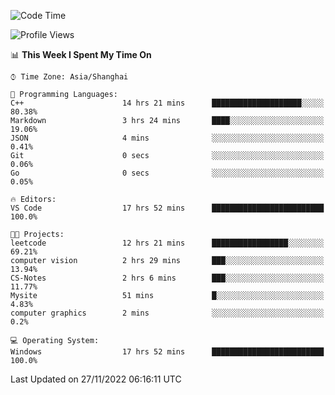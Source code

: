 <!--START_SECTION:waka-->
![Code Time](http://img.shields.io/badge/Code%20Time-386%20hrs%2019%20mins-blue)

![Profile Views](http://img.shields.io/badge/Profile%20Views-4-blue)

📊 **This Week I Spent My Time On** 

```text
⌚︎ Time Zone: Asia/Shanghai

💬 Programming Languages: 
C++                      14 hrs 21 mins      ████████████████████░░░░░   80.38% 
Markdown                 3 hrs 24 mins       ████░░░░░░░░░░░░░░░░░░░░░   19.06% 
JSON                     4 mins              ░░░░░░░░░░░░░░░░░░░░░░░░░   0.41% 
Git                      0 secs              ░░░░░░░░░░░░░░░░░░░░░░░░░   0.06% 
Go                       0 secs              ░░░░░░░░░░░░░░░░░░░░░░░░░   0.05%

🔥 Editors: 
VS Code                  17 hrs 52 mins      █████████████████████████   100.0%

🐱‍💻 Projects: 
leetcode                 12 hrs 21 mins      █████████████████░░░░░░░░   69.21% 
computer vision          2 hrs 29 mins       ███░░░░░░░░░░░░░░░░░░░░░░   13.94% 
CS-Notes                 2 hrs 6 mins        ███░░░░░░░░░░░░░░░░░░░░░░   11.77% 
Mysite                   51 mins             █░░░░░░░░░░░░░░░░░░░░░░░░   4.83% 
computer graphics        2 mins              ░░░░░░░░░░░░░░░░░░░░░░░░░   0.2%

💻 Operating System: 
Windows                  17 hrs 52 mins      █████████████████████████   100.0%

```


 Last Updated on 27/11/2022 06:16:11 UTC
<!--END_SECTION:waka-->
